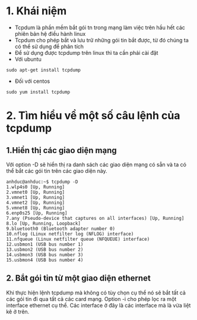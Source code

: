 # 1. Khái niệm 
- Tcpdum là phần mềm bắt gói tn trong mạng làm việc trên hầu hết các phiên bản hệ điều hành linux 
- Tcpdum cho phép bắt và lưu trữ những gói tin bắt được, từ đó chúng ta có thể sử dụng để phân tích
- Để sử dụng được tcpdump trên linux thì ta cần phải cài đặt 
- Với ubuntu 
```
sudo apt-get install tcpdump
```
- Đối với centos 
```
sudo yum install tcpdump
```
# 2. Tìm hiểu về một số câu lệnh của tcpdump
## 1.Hiển thị các giao diện mạng
Với option -D sẽ hiển thị ra danh sách các giao diện mạng có sẵn và ta có thể bắt các gói tin trên các giao diện này.
```
anhduc@anhduc:~$ tcpdump -D
1.wlp4s0 [Up, Running]
2.vmnet0 [Up, Running]
3.vmnet1 [Up, Running]
4.vmnet2 [Up, Running]
5.vmnet8 [Up, Running]
6.enp0s25 [Up, Running]
7.any (Pseudo-device that captures on all interfaces) [Up, Running]
8.lo [Up, Running, Loopback]
9.bluetooth0 (Bluetooth adapter number 0)
10.nflog (Linux netfilter log (NFLOG) interface)
11.nfqueue (Linux netfilter queue (NFQUEUE) interface)
12.usbmon1 (USB bus number 1)
13.usbmon2 (USB bus number 2)
14.usbmon3 (USB bus number 3)
15.usbmon4 (USB bus number 4)
```
## 2. Bắt gói tin từ một giao diện ethernet
Khi thực hiện lệnh tcpdump mà không có tùy chọn cụ thể nó sẽ bắt tất cả các gói tin đi qua tất cả các card mạng. Option -i cho phép lọc ra một interface ethernet cụ thể. Các interface ở đây là các interface mà là vừa liệt kê ở trên.




